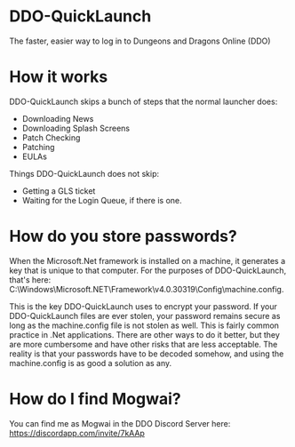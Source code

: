 # DDO-QuickLaunch
The faster, easier way to log in to Dungeons and Dragons Online (DDO)

# How it works
DDO-QuickLaunch skips a bunch of steps that the normal launcher does:
* Downloading News
* Downloading Splash Screens
* Patch Checking
* Patching
* EULAs

Things DDO-QuickLaunch does not skip:
* Getting a GLS ticket
* Waiting for the Login Queue, if there is one.

# How do you store passwords?
When the Microsoft.Net framework is installed on a machine, it generates a key that is unique to that computer.  For the purposes of DDO-QuickLaunch, that's here:
C:\Windows\Microsoft.NET\Framework\v4.0.30319\Config\machine.config.

This is the key DDO-QuickLaunch uses to encrypt your password.  If your DDO-QuickLaunch files are ever stolen, your password remains secure as long as the machine.config file is not stolen as well.  This is fairly common practice in .Net applications.  There are other ways to do it better, but they are more cumbersome and have other risks that are less acceptable.  The reality is that your passwords have to be decoded somehow, and using the machine.config is as good a solution as any.

# How do I find Mogwai?
You can find me as Mogwai in the DDO Discord Server here:
https://discordapp.com/invite/7kAAp
